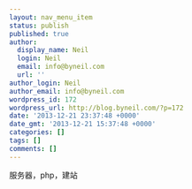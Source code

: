 ```yaml
---
layout: nav_menu_item
status: publish
published: true
author:
  display_name: Neil
  login: Neil
  email: info@byneil.com
  url: ''
author_login: Neil
author_email: info@byneil.com
wordpress_id: 172
wordpress_url: http://blog.byneil.com/?p=172
date: '2013-12-21 23:37:48 +0000'
date_gmt: '2013-12-21 15:37:48 +0000'
categories: []
tags: []
comments: []
---
```

<p>服务器，php，建站</p>
